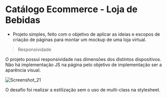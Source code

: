 # Catálogo Ecommerce - Loja de Bebidas

* Projeto simples, feito com o objetivo de aplicar as ideias e escopos de criação de páginas para montar um mockup de uma loja virtual.

> Responsividade

O projeto possui responsividade nas dimensões dos distintos dispositivos. 
Não há implementação JS na página pelo objetivo de implementação ser a aparência visual.

![Screenshot_21](https://user-images.githubusercontent.com/91736880/213577343-c5889a4b-aa02-4cb0-8f29-b785e78c3374.png)

O desafio foi realizar a estilização sem o uso de multi-class na stylesheet.
